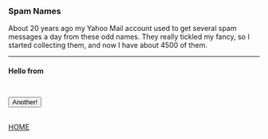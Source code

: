 ### Spam Names

<style type="text/css">
  #spam_name {
    font-size: 30px;
    padding-top: 10px;
    padding-bottom: 15px;
  }
</style>
<script src="https://code.jquery.com/jquery-3.2.1.min.js"></script>
<script src="/spamnames.js"></script>

About 20 years ago my Yahoo Mail account used to get several spam messages a day from these odd names. They really tickled my fancy, so I started collecting them, and now I have about 4500 of them.

--- 

<h4>Hello from <div id="spam_name"></div></h4>


<button id="another">Another!</button>

<br>
<a href="/">HOME</a>